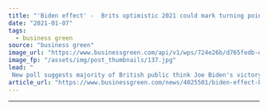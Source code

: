 ```yaml
---
title: "'Biden effect' -  Brits optimistic 2021 could mark turning point for climate action"
date: "2021-01-07"
tags: 
  - business green
source: "business green"
image_url: "https://www.businessgreen.com/api/v1/wps/724e26b/d765fedb-da79-47e3-bc6c-936443529796/4/Biden-solar-185x114.jpg"
image_fp: "/assets/img/post_thumbnails/137.jpg"
lead: "
 New poll suggests majority of British public think Joe Biden's victory spells good news for the environment ..."
article_url: "https://www.businessgreen.com/news/4025501/biden-effect-brits-optimistic-2021-mark-point-climate-action"
---
```


---
